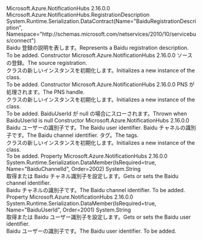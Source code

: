 <Type Name="BaiduRegistrationDescription" FullName="Microsoft.Azure.NotificationHubs.BaiduRegistrationDescription">
  <TypeSignature Language="C#" Value="public class BaiduRegistrationDescription : Microsoft.Azure.NotificationHubs.RegistrationDescription" />
  <TypeSignature Language="ILAsm" Value=".class public auto ansi beforefieldinit BaiduRegistrationDescription extends Microsoft.Azure.NotificationHubs.RegistrationDescription" />
  <TypeSignature Language="DocId" Value="T:Microsoft.Azure.NotificationHubs.BaiduRegistrationDescription" />
  <TypeSignature Language="VB.NET" Value="Public Class BaiduRegistrationDescription&#xA;Inherits RegistrationDescription" />
  <TypeSignature Language="F#" Value="type BaiduRegistrationDescription = class&#xA;    inherit RegistrationDescription" />
  <AssemblyInfo>
    <AssemblyName>Microsoft.Azure.NotificationHubs</AssemblyName>
    <AssemblyVersion>2.16.0.0</AssemblyVersion>
  </AssemblyInfo>
  <Base>
    <BaseTypeName>Microsoft.Azure.NotificationHubs.RegistrationDescription</BaseTypeName>
  </Base>
  <Interfaces />
  <Attributes>
    <Attribute>
      <AttributeName>System.Runtime.Serialization.DataContract(Name="BaiduRegistrationDescription", Namespace="http://schemas.microsoft.com/netservices/2010/10/servicebus/connect")</AttributeName>
    </Attribute>
  </Attributes>
  <Docs>
    <summary>
            <span data-ttu-id="93ac5-101">Baidu 登録の説明を表します。</span><span class="sxs-lookup"><span data-stu-id="93ac5-101">Represents a Baidu registration description.</span></span>
            </summary>
    <remarks>To be added.</remarks>
  </Docs>
  <Members>
    <Member MemberName=".ctor">
      <MemberSignature Language="C#" Value="public BaiduRegistrationDescription (Microsoft.Azure.NotificationHubs.BaiduRegistrationDescription sourceRegistration);" />
      <MemberSignature Language="ILAsm" Value=".method public hidebysig specialname rtspecialname instance void .ctor(class Microsoft.Azure.NotificationHubs.BaiduRegistrationDescription sourceRegistration) cil managed" />
      <MemberSignature Language="DocId" Value="M:Microsoft.Azure.NotificationHubs.BaiduRegistrationDescription.#ctor(Microsoft.Azure.NotificationHubs.BaiduRegistrationDescription)" />
      <MemberSignature Language="VB.NET" Value="Public Sub New (sourceRegistration As BaiduRegistrationDescription)" />
      <MemberSignature Language="F#" Value="new Microsoft.Azure.NotificationHubs.BaiduRegistrationDescription : Microsoft.Azure.NotificationHubs.BaiduRegistrationDescription -&gt; Microsoft.Azure.NotificationHubs.BaiduRegistrationDescription" Usage="new Microsoft.Azure.NotificationHubs.BaiduRegistrationDescription sourceRegistration" />
      <MemberType>Constructor</MemberType>
      <AssemblyInfo>
        <AssemblyName>Microsoft.Azure.NotificationHubs</AssemblyName>
        <AssemblyVersion>2.16.0.0</AssemblyVersion>
      </AssemblyInfo>
      <Parameters>
        <Parameter Name="sourceRegistration" Type="Microsoft.Azure.NotificationHubs.BaiduRegistrationDescription" />
      </Parameters>
      <Docs>
        <param name="sourceRegistration"><span data-ttu-id="93ac5-102">ソースの登録。</span><span class="sxs-lookup"><span data-stu-id="93ac5-102">The source registration.</span></span></param>
        <summary>
            <span data-ttu-id="93ac5-103"><see cref="T:Microsoft.Azure.NotificationHubs.BaiduRegistrationDescription" /> クラスの新しいインスタンスを初期化します。</span><span class="sxs-lookup"><span data-stu-id="93ac5-103">Initializes a new instance of the <see cref="T:Microsoft.Azure.NotificationHubs.BaiduRegistrationDescription" /> class.</span></span>
            </summary>
        <remarks>To be added.</remarks>
      </Docs>
    </Member>
    <Member MemberName=".ctor">
      <MemberSignature Language="C#" Value="public BaiduRegistrationDescription (string pnsHandle);" />
      <MemberSignature Language="ILAsm" Value=".method public hidebysig specialname rtspecialname instance void .ctor(string pnsHandle) cil managed" />
      <MemberSignature Language="DocId" Value="M:Microsoft.Azure.NotificationHubs.BaiduRegistrationDescription.#ctor(System.String)" />
      <MemberSignature Language="VB.NET" Value="Public Sub New (pnsHandle As String)" />
      <MemberSignature Language="F#" Value="new Microsoft.Azure.NotificationHubs.BaiduRegistrationDescription : string -&gt; Microsoft.Azure.NotificationHubs.BaiduRegistrationDescription" Usage="new Microsoft.Azure.NotificationHubs.BaiduRegistrationDescription pnsHandle" />
      <MemberType>Constructor</MemberType>
      <AssemblyInfo>
        <AssemblyName>Microsoft.Azure.NotificationHubs</AssemblyName>
        <AssemblyVersion>2.16.0.0</AssemblyVersion>
      </AssemblyInfo>
      <Parameters>
        <Parameter Name="pnsHandle" Type="System.String" />
      </Parameters>
      <Docs>
        <param name="pnsHandle"><span data-ttu-id="93ac5-104">PNS が処理されます。</span><span class="sxs-lookup"><span data-stu-id="93ac5-104">The PNS handle.</span></span></param>
        <summary>
            <span data-ttu-id="93ac5-105"><see cref="T:Microsoft.Azure.NotificationHubs.BaiduRegistrationDescription" /> クラスの新しいインスタンスを初期化します。</span><span class="sxs-lookup"><span data-stu-id="93ac5-105">Initializes a new instance of the <see cref="T:Microsoft.Azure.NotificationHubs.BaiduRegistrationDescription" /> class.</span></span>
            </summary>
        <remarks>To be added.</remarks>
        <exception cref="T:System.ArgumentNullException"><span data-ttu-id="93ac5-106">BaiduUserId が null の場合にスローされます。</span><span class="sxs-lookup"><span data-stu-id="93ac5-106">Thrown when BaiduUserId is null</span></span></exception>
      </Docs>
    </Member>
    <Member MemberName=".ctor">
      <MemberSignature Language="C#" Value="public BaiduRegistrationDescription (string baiduUserId, string baiduChannelId, System.Collections.Generic.IEnumerable&lt;string&gt; tags);" />
      <MemberSignature Language="ILAsm" Value=".method public hidebysig specialname rtspecialname instance void .ctor(string baiduUserId, string baiduChannelId, class System.Collections.Generic.IEnumerable`1&lt;string&gt; tags) cil managed" />
      <MemberSignature Language="DocId" Value="M:Microsoft.Azure.NotificationHubs.BaiduRegistrationDescription.#ctor(System.String,System.String,System.Collections.Generic.IEnumerable{System.String})" />
      <MemberSignature Language="VB.NET" Value="Public Sub New (baiduUserId As String, baiduChannelId As String, tags As IEnumerable(Of String))" />
      <MemberSignature Language="F#" Value="new Microsoft.Azure.NotificationHubs.BaiduRegistrationDescription : string * string * seq&lt;string&gt; -&gt; Microsoft.Azure.NotificationHubs.BaiduRegistrationDescription" Usage="new Microsoft.Azure.NotificationHubs.BaiduRegistrationDescription (baiduUserId, baiduChannelId, tags)" />
      <MemberType>Constructor</MemberType>
      <AssemblyInfo>
        <AssemblyName>Microsoft.Azure.NotificationHubs</AssemblyName>
        <AssemblyVersion>2.16.0.0</AssemblyVersion>
      </AssemblyInfo>
      <Parameters>
        <Parameter Name="baiduUserId" Type="System.String" />
        <Parameter Name="baiduChannelId" Type="System.String" />
        <Parameter Name="tags" Type="System.Collections.Generic.IEnumerable&lt;System.String&gt;" />
      </Parameters>
      <Docs>
        <param name="baiduUserId"><span data-ttu-id="93ac5-107">Baidu ユーザーの識別子です。</span><span class="sxs-lookup"><span data-stu-id="93ac5-107">The Baidu user identifier.</span></span></param>
        <param name="baiduChannelId"><span data-ttu-id="93ac5-108">Baidu チャネルの識別子です。</span><span class="sxs-lookup"><span data-stu-id="93ac5-108">The Baidu channel identifier.</span></span></param>
        <param name="tags"><span data-ttu-id="93ac5-109">タグ。</span><span class="sxs-lookup"><span data-stu-id="93ac5-109">The tags.</span></span></param>
        <summary>
            <span data-ttu-id="93ac5-110"><see cref="T:Microsoft.Azure.NotificationHubs.BaiduRegistrationDescription" /> クラスの新しいインスタンスを初期化します。</span><span class="sxs-lookup"><span data-stu-id="93ac5-110">Initializes a new instance of the <see cref="T:Microsoft.Azure.NotificationHubs.BaiduRegistrationDescription" /> class.</span></span>
            </summary>
        <remarks>To be added.</remarks>
      </Docs>
    </Member>
    <Member MemberName="BaiduChannelId">
      <MemberSignature Language="C#" Value="public string BaiduChannelId { get; set; }" />
      <MemberSignature Language="ILAsm" Value=".property instance string BaiduChannelId" />
      <MemberSignature Language="DocId" Value="P:Microsoft.Azure.NotificationHubs.BaiduRegistrationDescription.BaiduChannelId" />
      <MemberSignature Language="VB.NET" Value="Public Property BaiduChannelId As String" />
      <MemberSignature Language="F#" Value="member this.BaiduChannelId : string with get, set" Usage="Microsoft.Azure.NotificationHubs.BaiduRegistrationDescription.BaiduChannelId" />
      <MemberType>Property</MemberType>
      <AssemblyInfo>
        <AssemblyName>Microsoft.Azure.NotificationHubs</AssemblyName>
        <AssemblyVersion>2.16.0.0</AssemblyVersion>
      </AssemblyInfo>
      <Attributes>
        <Attribute>
          <AttributeName>System.Runtime.Serialization.DataMember(IsRequired=true, Name="BaiduChannelId", Order=2002)</AttributeName>
        </Attribute>
      </Attributes>
      <ReturnValue>
        <ReturnType>System.String</ReturnType>
      </ReturnValue>
      <Docs>
        <summary>
            <span data-ttu-id="93ac5-111">取得または Baidu チャネル識別子を設定します。</span><span class="sxs-lookup"><span data-stu-id="93ac5-111">Gets or sets the Baidu channel identifier.</span></span>
            </summary>
        <value>
            <span data-ttu-id="93ac5-112">Baidu チャネルの識別子です。</span><span class="sxs-lookup"><span data-stu-id="93ac5-112">The Baidu channel identifier.</span></span>
            </value>
        <remarks>To be added.</remarks>
      </Docs>
    </Member>
    <Member MemberName="BaiduUserId">
      <MemberSignature Language="C#" Value="public string BaiduUserId { get; set; }" />
      <MemberSignature Language="ILAsm" Value=".property instance string BaiduUserId" />
      <MemberSignature Language="DocId" Value="P:Microsoft.Azure.NotificationHubs.BaiduRegistrationDescription.BaiduUserId" />
      <MemberSignature Language="VB.NET" Value="Public Property BaiduUserId As String" />
      <MemberSignature Language="F#" Value="member this.BaiduUserId : string with get, set" Usage="Microsoft.Azure.NotificationHubs.BaiduRegistrationDescription.BaiduUserId" />
      <MemberType>Property</MemberType>
      <AssemblyInfo>
        <AssemblyName>Microsoft.Azure.NotificationHubs</AssemblyName>
        <AssemblyVersion>2.16.0.0</AssemblyVersion>
      </AssemblyInfo>
      <Attributes>
        <Attribute>
          <AttributeName>System.Runtime.Serialization.DataMember(IsRequired=true, Name="BaiduUserId", Order=2001)</AttributeName>
        </Attribute>
      </Attributes>
      <ReturnValue>
        <ReturnType>System.String</ReturnType>
      </ReturnValue>
      <Docs>
        <summary>
            <span data-ttu-id="93ac5-113">取得または Baidu ユーザー識別子を設定します。</span><span class="sxs-lookup"><span data-stu-id="93ac5-113">Gets or sets the Baidu user identifier.</span></span>
            </summary>
        <value>
            <span data-ttu-id="93ac5-114">Baidu ユーザーの識別子です。</span><span class="sxs-lookup"><span data-stu-id="93ac5-114">The Baidu user identifier.</span></span>
            </value>
        <remarks>To be added.</remarks>
      </Docs>
    </Member>
  </Members>
</Type>